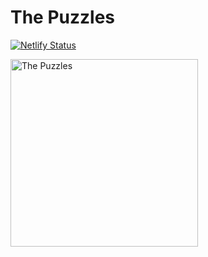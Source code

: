 # The Puzzles
[![Netlify Status](https://api.netlify.com/api/v1/badges/d20c42c5-bfdc-4e4c-8111-05faeb39ebfd/deploy-status)](https://app.netlify.com/sites/thepuzzles69/deploys)

<a href="https://thepuzzles.eu.org"> <img align="center" alt="The Puzzles" src="https://thepuzzles.eu.org/mylogo.png" width="300" height="300" />

